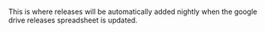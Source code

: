 This is where releases will be automatically added nightly when the google drive releases spreadsheet is updated.